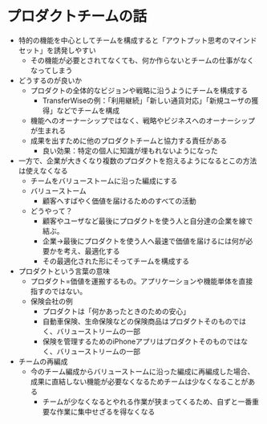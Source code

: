 # プロダクトチームの話
- 特的の機能を中心としてチームを構成すると「アウトプット思考のマインドセット」を誘発しやすい
  - その機能が必要とされてなくても、何か作らないとチームの仕事がなくなってしまう
- どうするのが良いか
  - プロダクトの全体的なビジョンや戦略に沿うようにチームを構成する
    - TransferWiseの例：「利用継続」「新しい通貨対応」「新規ユーザの獲得」などでチームを構成
  - 機能へのオーナーシップではなく、戦略やビジネスへのオーナーシップが生まれる
  - 成果を出すために他のプロダクトチームと協力する責任がある
    - 良い効果：特定の個人に知識が埋もれないようになった
- 一方で、企業が大きくなり複数のプロダクトを抱えるようになるとこの方法は使えなくなる
  - チームをバリューストームに沿った編成にする
  - バリューストーム
    - 顧客へすばやく価値を届けるためのすべての活動
  - どうやって？
    - 顧客やユーザなど最後にプロダクトを使う人と自分達の企業を線で結ぶ。
    - 企業→最後にプロダクトを使う人へ最速で価値を届けるには何が必要かを考え、最適化する
    - その最適化された形にそってチームを構成する
- プロダクトという言葉の意味
  - プロダクト=価値を運搬するもの。アプリケーションや機能単体を直接指すのではない。
  - 保険会社の例
    - プロダクトは「何かあったときのための安心」
    - 自動車保険、生命保険などの保険商品はプロダクトそのものではく、バリューストリームの一部
    - 保険を管理するためのiPhoneアプリはプロダクトそのものではなく、バリューストリームの一部
- チームの再編成
  - 今のチーム編成からバリューストームに沿った編成に再編成した場合、成果に直結しない機能が必要なくなるためチームは少なくなることがある
    - チームが少なくなるとやれる作業が狭まってくるため、自ずと一番重要な作業に集中せざるを得なくなる
